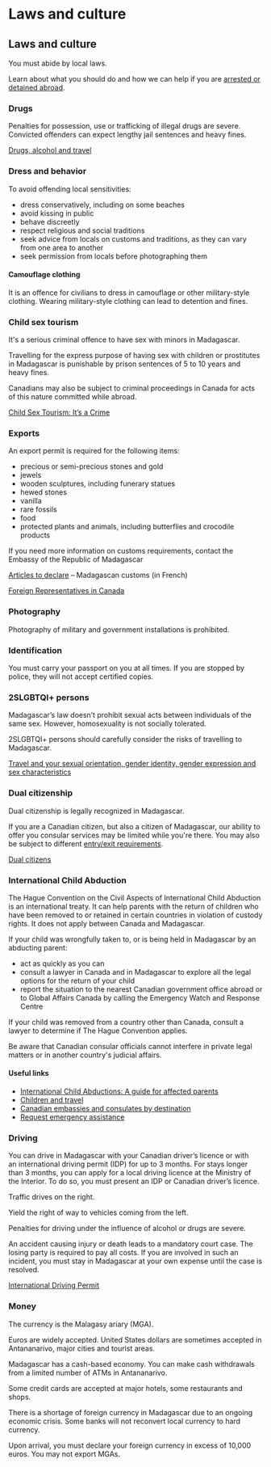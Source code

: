 # Laws and culture

## Laws and culture

You must abide by local laws.

Learn about what you should do and how we can help if you are [arrested or detained abroad](http://travel.gc.ca/assistance/emergency-info/arrest-detention).

### Drugs

Penalties for possession, use or trafficking of illegal drugs are severe. Convicted offenders can expect lengthy jail sentences and heavy fines.

[Drugs, alcohol and travel](https://travel.gc.ca/travelling/health-safety/drugs)

### Dress and behavior

To avoid offending local sensitivities:

* dress conservatively, including on some beaches
* avoid kissing in public
* behave discreetly
* respect religious and social traditions
* seek advice from locals on customs and traditions, as they can vary from one area to another
* seek permission from locals before photographing them

#### Camouflage clothing

It is an offence for civilians to dress in camouflage or other military-style clothing. Wearing military-style clothing can lead to detention and fines.

### Child sex tourism

It's a serious criminal offence to have sex with minors in Madagascar.

Travelling for the express purpose of having sex with children or prostitutes in Madagascar is punishable by prison sentences of 5 to 10 years and heavy fines.

Canadians may also be subject to criminal proceedings in Canada for acts of this nature committed while abroad.

[Child Sex Tourism: It’s a Crime](https://travel.gc.ca/travelling/publications/child-crime)

### Exports

An export permit is required for the following items:

* precious or semi-precious stones and gold
* jewels
* wooden sculptures, including funerary statues
* hewed stones
* vanilla
* rare fossils
* food
* protected plants and animals, including butterflies and crocodile products

If you need more information on customs requirements, contact the Embassy of the Republic of Madagascar

[Articles to declare](http://www.douanes.gov.mg/particulier/voyageurs/#1635335322033-2141537e-d668) – Madagascan customs (in French)

[Foreign Representatives in Canada](https://www.international.gc.ca/protocol-protocole/reps.aspx?lang=eng)

### Photography

Photography of military and government installations is prohibited.

### Identification

You must carry your passport on you at all times. If you are stopped by police, they will not accept certified copies.

### 2SLGBTQI+ persons

Madagascar’s law doesn’t prohibit sexual acts between individuals of the same sex. However, homosexuality is not socially tolerated.

2SLGBTQI+ persons should carefully consider the risks of travelling to Madagascar.

[Travel and your sexual orientation, gender identity, gender expression and sex characteristics](https://travel.gc.ca/travelling/health-safety/lgbt-travel)

### Dual citizenship

Dual citizenship is legally recognized in Madagascar.

If you are a Canadian citizen, but also a citizen of Madagascar, our ability to offer you consular services may be limited while you're there. You may also be subject to different [entry/exit requirements](#entryexit).

[Dual citizens](http://travel.gc.ca/travelling/documents/dual-citizenship)

### International Child Abduction

The Hague Convention on the Civil Aspects of International Child Abduction is an international treaty. It can help parents with the return of children who have been removed to or retained in certain countries in violation of custody rights. It does not apply between Canada and Madagascar.

If your child was wrongfully taken to, or is being held in Madagascar by an abducting parent:

* act as quickly as you can
* consult a lawyer in Canada and in Madagascar to explore all the legal options for the return of your child
* report the situation to the nearest Canadian government office abroad or to Global Affairs Canada by calling the Emergency Watch and Response Centre

If your child was removed from a country other than Canada, consult a lawyer to determine if The Hague Convention applies.

Be aware that Canadian consular officials cannot interfere in private legal matters or in another country's judicial affairs.

#### Useful links

* [International Child Abductions: A guide for affected parents](https://travel.gc.ca/travelling/publications/international-child-abductions)
* [Children and travel](https://travel.gc.ca/travelling/children)
* [Canadian embassies and consulates by destination](https://travel.gc.ca/assistance/embassies-consulates)
* [Request emergency assistance](https://travel.gc.ca/assistance/emergency-assistance)

### Driving

You can drive in Madagascar with your Canadian driver’s licence or with an international driving permit (IDP) for up to 3 months. For stays longer than 3 months, you can apply for a local driving licence at the Ministry of the Interior. To do so, you must present an IDP or Canadian driver’s licence.

Traffic drives on the right.

Yield the right of way to vehicles coming from the left.

Penalties for driving under the influence of alcohol or drugs are severe.

An accident causing injury or death leads to a mandatory court case. The losing party is required to pay all costs. If you are involved in such an incident, you must stay in Madagascar at your own expense until the case is resolved.

[International Driving Permit](https://travel.gc.ca/travelling/documents/international-driving-permit)

### Money

The currency is the Malagasy ariary (MGA).

Euros are widely accepted. United States dollars are sometimes accepted in Antananarivo, major cities and tourist areas.

Madagascar has a cash-based economy. You can make cash withdrawals from a limited number of ATMs in Antananarivo.

Some credit cards are accepted at major hotels, some restaurants and shops.

There is a shortage of foreign currency in Madagascar due to an ongoing economic crisis. Some banks will not reconvert local currency to hard currency.

Upon arrival, you must declare your foreign currency in excess of 10,000 euros. You may not export MGAs.